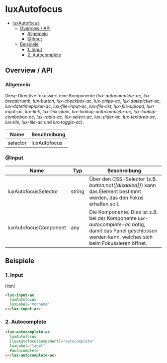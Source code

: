 # luxAutofocus

- [luxAutofocus](#luxautofocus)
  - [Overview / API](#overview--api)
    - [Allgemein](#allgemein)
    - [@Input](#input)
  - [Beispiele](#beispiele)
    - [1. Input](#1-input)
    - [2. Autocomplete](#2-autocomplete)

## Overview / API

### Allgemein

Diese Directive fokussiert eine Komponente (_lux-autocomplete-ac_, _lux-breadcrumb_, _lux-button_, _lux-checkbox-ac_, _lux-chips-ac_, _lux-datepicker-ac_, _lux-datetimepicker-ac_, _lux-file-input-ac_, _lux-file-list_, _lux-file-upload_, _lux-input-ac_, _lux-link_, _lux-link-plain_, _lux-lookup-autocomplete-ac_, _lux-lookup-combobox-ac_, _lux-radio-ac_, _lux-select-ac_, _lux-slider-ac_, _lux-textarea-ac_, _lux-tile_, _lux-tile-ac_ und _lux-toggle-ac_).

| Name     | Beschreibung |
| -------- | ------------ |
| selector | luxAutofocus |

### @Input

| Name                  | Typ    | Beschreibung                                                                                                                                                 |
| --------------------- | ------ | ------------------------------------------------------------------------------------------------------------------------------------------------------------ |
| luxAutofocusSelector  | string | Über den CSS-Selector (z.B. _button:not([disabled])_) kann das Element bestimmt werden, das den Fokus erhalten soll.                                         |
| luxAutofocusComponent | any    | Die Komponente. Dies ist z.B. bei der Komponente _lux-autocomplete-ac_ nötig, damit das Panel geschlossen werden kann, welches sich beim Fokussieren öffnet. |

## Beispiele

### 1. Input

Html

```html
<lux-input-ac
  luxAutofocus
  luxLabel="Vorname"
></lux-input-ac>
```

### 2. Autocomplete

```html
<lux-autocomplete-ac
  luxAutofocus
  [luxAutofocusComponent]="autocomplete"
  luxLabel="label"
  #autocomplete
></lux-autocomplete-ac>
```
